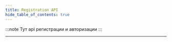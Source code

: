 ```yaml
---
title: Registration API 
hide_table_of_contents: true
---
```


:::note
Тут api регистрации и авторизации
:::

---
<!-- import ApiDocMdx from '@theme/ApiDocMdx';

<ApiDocMdx id="petstore" /> -->